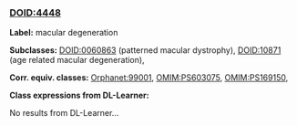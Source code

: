 
### [DOID:4448](http://purl.obolibrary.org/obo/DOID_4448)
**Label:** macular degeneration

**Subclasses:** [DOID:0060863](http://purl.obolibrary.org/obo/DOID_0060863) (patterned macular dystrophy), [DOID:10871](http://purl.obolibrary.org/obo/DOID_10871) (age related macular degeneration), 

**Corr. equiv. classes:** [Orphanet:99001](http://www.orpha.net/ORDO/Orphanet_99001), [OMIM:PS603075](http://purl.obolibrary.org/obo/OMIM_PS603075), [OMIM:PS169150](http://purl.obolibrary.org/obo/OMIM_PS169150), 

**Class expressions from DL-Learner:**

No results from DL-Learner...



